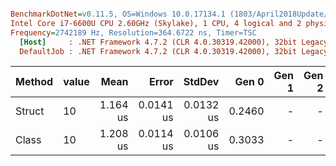 ``` ini

BenchmarkDotNet=v0.11.5, OS=Windows 10.0.17134.1 (1803/April2018Update/Redstone4)
Intel Core i7-6600U CPU 2.60GHz (Skylake), 1 CPU, 4 logical and 2 physical cores
Frequency=2742189 Hz, Resolution=364.6722 ns, Timer=TSC
  [Host]     : .NET Framework 4.7.2 (CLR 4.0.30319.42000), 32bit LegacyJIT-v4.7.3056.0
  DefaultJob : .NET Framework 4.7.2 (CLR 4.0.30319.42000), 32bit LegacyJIT-v4.7.3056.0


```
| Method | value |     Mean |     Error |    StdDev |  Gen 0 | Gen 1 | Gen 2 | Allocated |
|------- |------ |---------:|----------:|----------:|-------:|------:|------:|----------:|
| Struct |    10 | 1.164 us | 0.0141 us | 0.0132 us | 0.2460 |     - |     - |     520 B |
|  Class |    10 | 1.208 us | 0.0114 us | 0.0106 us | 0.3033 |     - |     - |     640 B |
